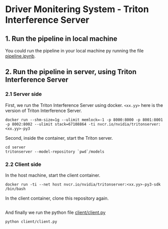 # Driver Monitering System - Triton Interference Server
## 1. Run the pipeline in local machine
You could run the pipeline in your local machine py running the file [pipeline.ipynb](pipeline.ipynb).
## 2. Run the pipeline in server, using Triton Interference Server
### 2.1 Server side
First, we run the Triton Interference Server using docker. `<xx.yy>` here is the version of Triton Interference Server.
```
docker run --shm-size=1g --ulimit memlock=-1 -p 8000:8000 -p 8001:8001 -p 8002:8002 --ulimit stack=67108864 -ti nvcr.io/nvidia/tritonserver:<xx.yy>-py3 
```
Second, inside the container, start the Triton server.
```
cd server
tritonserver --model-repository `pwd`/models
```
### 2.2 Client side
In the host machine, start the client container.
```
docker run -ti --net host nvcr.io/nvidia/tritonserver:<xx.yy>-py3-sdk /bin/bash
```
In the client container, clone this repository again.
```

```
And finally we run the python file [client/client.py](client/client.py)
```
python client/client.py
```